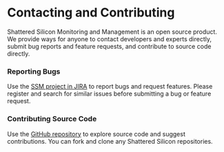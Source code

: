 # Contacting and Contributing

Shattered Silicon Monitoring and Management is an open source product.  We provide ways for anyone to contact developers and experts directly, submit bug reports and feature requests, and contribute to source code directly.

### Reporting Bugs

Use the [SSM project in JIRA](https://github.com/shatteredsilicon/ssm-submodules/issues) to report bugs and request features.  Please register and search for similar issues before submitting a bug or feature request.

### Contributing Source Code

Use the [GitHub repository](https://github.com/shatteredsilicon/ssm) to explore source code and suggest contributions. You can fork and clone any Shattered Silicon repositories.
